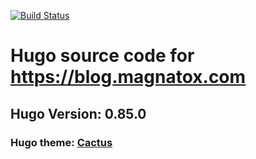 [![Build Status](https://drone.magnatox.com/api/badges/tonymmm1/blog.magnatox.com/status.svg?ref=refs/heads/master)](https://drone.magnatox.com/tonymmm1/blog.magnatox.com)

# Hugo source code for https://blog.magnatox.com

## Hugo Version: 0.85.0

### Hugo theme: [Cactus](https://themes.gohugo.io/hugo-theme-cactus/)
